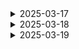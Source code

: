 <details>
<summary>2025-03-17</summary>

# 📄 오늘의 개발

## 📝 AI 데이터 전처리 하기

### ✅ 모델 테스트
</details>

<details>
<summary>2025-03-18</summary>

# 📄 오늘의 개발

## 📝 AI zeroscope 모델 파인튜닝 하기

### ✅ 모델 테스트
</details>

<details>
<summary>2025-03-19</summary>

# 📄 오늘의 개발

## 📝 AI zeroscope 모델 파인튜닝 하기

### ✅ 모델 테스트
</details>
